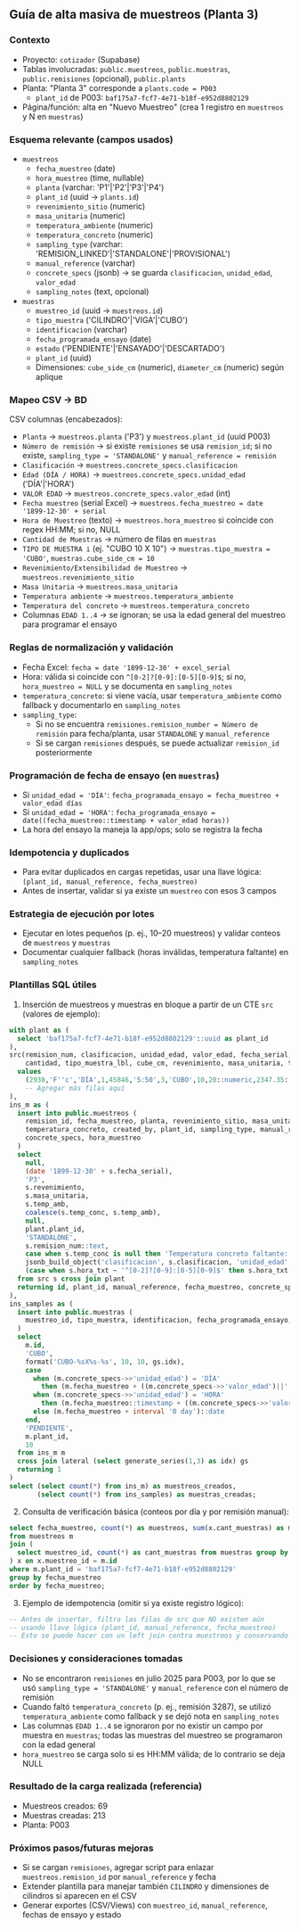 ## Guía de alta masiva de muestreos (Planta 3)

### Contexto
- Proyecto: `cotizador` (Supabase)
- Tablas involucradas: `public.muestreos`, `public.muestras`, `public.remisiones` (opcional), `public.plants`
- Planta: "Planta 3" corresponde a `plants.code = P003`
  - `plant_id` de P003: `baf175a7-fcf7-4e71-b18f-e952d8802129`
- Página/función: alta en "Nuevo Muestreo" (crea 1 registro en `muestreos` y N en `muestras`)

### Esquema relevante (campos usados)
- `muestreos`
  - `fecha_muestreo` (date)
  - `hora_muestreo` (time, nullable)
  - `planta` (varchar: 'P1'|'P2'|'P3'|'P4')
  - `plant_id` (uuid → `plants.id`)
  - `revenimiento_sitio` (numeric)
  - `masa_unitaria` (numeric)
  - `temperatura_ambiente` (numeric)
  - `temperatura_concreto` (numeric)
  - `sampling_type` (varchar: 'REMISION_LINKED'|'STANDALONE'|'PROVISIONAL')
  - `manual_reference` (varchar)
  - `concrete_specs` (jsonb) → se guarda `clasificacion`, `unidad_edad`, `valor_edad`
  - `sampling_notes` (text, opcional)
- `muestras`
  - `muestreo_id` (uuid → `muestreos.id`)
  - `tipo_muestra` ('CILINDRO'|'VIGA'|'CUBO')
  - `identificacion` (varchar)
  - `fecha_programada_ensayo` (date)
  - `estado` ('PENDIENTE'|'ENSAYADO'|'DESCARTADO')
  - `plant_id` (uuid)
  - Dimensiones: `cube_side_cm` (numeric), `diameter_cm` (numeric) según aplique

### Mapeo CSV → BD
CSV columnas (encabezados):
- `Planta` → `muestreos.planta` ('P3') y `muestreos.plant_id` (uuid P003)
- `Número de remisión` → si existe `remisiones` se usa `remision_id`; si no existe, `sampling_type = 'STANDALONE'` y `manual_reference = remisión`
- `Clasificación` → `muestreos.concrete_specs.clasificacion`
- `Edad (DÍA / HORA)` → `muestreos.concrete_specs.unidad_edad` ('DÍA'|'HORA')
- `VALOR EDAD` → `muestreos.concrete_specs.valor_edad` (int)
- `Fecha muestreo` (serial Excel) → `muestreos.fecha_muestreo = date '1899-12-30' + serial`
- `Hora de Muestreo` (texto) → `muestreos.hora_muestreo` si coincide con regex HH:MM; si no, NULL
- `Cantidad de Muestras` → número de filas en `muestras`
- `TIPO DE MUESTRA i` (ej. "CUBO 10 X 10") → `muestras.tipo_muestra = 'CUBO'`, `muestras.cube_side_cm = 10`
- `Revenimiento/Extensibilidad de Muestreo` → `muestreos.revenimiento_sitio`
- `Masa Unitaria` → `muestreos.masa_unitaria`
- `Temperatura ambiente` → `muestreos.temperatura_ambiente`
- `Temperatura del concreto` → `muestreos.temperatura_concreto`
- Columnas `EDAD 1..4` → se ignoran; se usa la edad general del muestreo para programar el ensayo

### Reglas de normalización y validación
- Fecha Excel: `fecha = date '1899-12-30' + excel_serial`
- Hora: válida si coincide con `^[0-2]?[0-9]:[0-5][0-9]$`; si no, `hora_muestreo = NULL` y se documenta en `sampling_notes`
- `temperatura_concreto`: si viene vacía, usar `temperatura_ambiente` como fallback y documentarlo en `sampling_notes`
- `sampling_type`:
  - Si no se encuentra `remisiones.remision_number = Número de remisión` para fecha/planta, usar `STANDALONE` y `manual_reference`
  - Si se cargan `remisiones` después, se puede actualizar `remision_id` posteriormente

### Programación de fecha de ensayo (en `muestras`)
- Si `unidad_edad = 'DÍA'`: `fecha_programada_ensayo = fecha_muestreo + valor_edad días`
- Si `unidad_edad = 'HORA'`: `fecha_programada_ensayo = date((fecha_muestreo::timestamp + valor_edad horas))`
- La hora del ensayo la maneja la app/ops; solo se registra la fecha

### Idempotencia y duplicados
- Para evitar duplicados en cargas repetidas, usar una llave lógica: `(plant_id, manual_reference, fecha_muestreo)`
- Antes de insertar, validar si ya existe un `muestreo` con esos 3 campos

### Estrategia de ejecución por lotes
- Ejecutar en lotes pequeños (p. ej., 10–20 muestreos) y validar conteos de `muestreos` y `muestras`
- Documentar cualquier fallback (horas inválidas, temperatura faltante) en `sampling_notes`

### Plantillas SQL útiles

1) Inserción de muestreos y muestras en bloque a partir de un CTE `src` (valores de ejemplo):

```sql
with plant as (
  select 'baf175a7-fcf7-4e71-b18f-e952d8802129'::uuid as plant_id
),
src(remision_num, clasificacion, unidad_edad, valor_edad, fecha_serial, hora_txt,
    cantidad, tipo_muestra_lbl, cube_cm, revenimiento, masa_unitaria, temp_amb, temp_conc) as (
  values
    (2930,'F''c','DÍA',1,45846,'5:50',3,'CUBO',10,20::numeric,2347.35::numeric,17::numeric,23::numeric)
    -- Agregar más filas aquí
),
ins_m as (
  insert into public.muestreos (
    remision_id, fecha_muestreo, planta, revenimiento_sitio, masa_unitaria, temperatura_ambiente,
    temperatura_concreto, created_by, plant_id, sampling_type, manual_reference, sampling_notes,
    concrete_specs, hora_muestreo
  )
  select
    null,
    (date '1899-12-30' + s.fecha_serial),
    'P3',
    s.revenimiento,
    s.masa_unitaria,
    s.temp_amb,
    coalesce(s.temp_conc, s.temp_amb),
    null,
    plant.plant_id,
    'STANDALONE',
    s.remision_num::text,
    case when s.temp_conc is null then 'Temperatura concreto faltante: se usó temperatura ambiente' else null end,
    jsonb_build_object('clasificacion', s.clasificacion, 'unidad_edad', s.unidad_edad, 'valor_edad', s.valor_edad),
    (case when s.hora_txt ~ '^[0-2]?[0-9]:[0-5][0-9]$' then s.hora_txt::time else null end)
  from src s cross join plant
  returning id, plant_id, manual_reference, fecha_muestreo, concrete_specs
),
ins_samples as (
  insert into public.muestras (
    muestreo_id, tipo_muestra, identificacion, fecha_programada_ensayo, estado, plant_id, cube_side_cm
  )
  select
    m.id,
    'CUBO',
    format('CUBO-%sX%s-%s', 10, 10, gs.idx),
    case
      when (m.concrete_specs->>'unidad_edad') = 'DÍA'
        then (m.fecha_muestreo + ((m.concrete_specs->>'valor_edad')||' days')::interval)::date
      when (m.concrete_specs->>'unidad_edad') = 'HORA'
        then (m.fecha_muestreo::timestamp + ((m.concrete_specs->>'valor_edad')||' hours')::interval)::date
      else (m.fecha_muestreo + interval '0 day')::date
    end,
    'PENDIENTE',
    m.plant_id,
    10
  from ins_m m
  cross join lateral (select generate_series(1,3) as idx) gs
  returning 1
)
select (select count(*) from ins_m) as muestreos_creados,
       (select count(*) from ins_samples) as muestras_creadas;
```

2) Consulta de verificación básica (conteos por día y por remisión manual):

```sql
select fecha_muestreo, count(*) as muestreos, sum(x.cant_muestras) as muestras
from muestreos m
join (
  select muestreo_id, count(*) as cant_muestras from muestras group by muestreo_id
) x on x.muestreo_id = m.id
where m.plant_id = 'baf175a7-fcf7-4e71-b18f-e952d8802129'
group by fecha_muestreo
order by fecha_muestreo;
```

3) Ejemplo de idempotencia (omitir si ya existe registro lógico):

```sql
-- Antes de insertar, filtra las filas de src que NO existen aún
-- usando llave lógica (plant_id, manual_reference, fecha_muestreo)
-- Esto se puede hacer con un left join contra muestreos y conservando solo NULLs.
```

### Decisiones y consideraciones tomadas
- No se encontraron `remisiones` en julio 2025 para P003, por lo que se usó `sampling_type = 'STANDALONE'` y `manual_reference` con el número de remisión
- Cuando faltó `temperatura_concreto` (p. ej., remisión 3287), se utilizó `temperatura_ambiente` como fallback y se dejó nota en `sampling_notes`
- Las columnas `EDAD 1..4` se ignoraron por no existir un campo por muestra en `muestras`; todas las muestras del muestreo se programaron con la edad general
- `hora_muestreo` se carga solo si es HH:MM válida; de lo contrario se deja NULL

### Resultado de la carga realizada (referencia)
- Muestreos creados: 69
- Muestras creadas: 213
- Planta: P003

### Próximos pasos/futuras mejoras
- Si se cargan `remisiones`, agregar script para enlazar `muestreos.remision_id` por `manual_reference` y fecha
- Extender plantilla para manejar también `CILINDRO` y dimensiones de cilindros si aparecen en el CSV
- Generar exportes (CSV/Views) con `muestreo_id`, `manual_reference`, fechas de ensayo y estado


